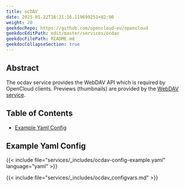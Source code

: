```yaml
---
title: ocDAV
date: 2025-05-22T16:21:16.119699251+02:00
weight: 20
geekdocRepo: https://github.com/opencloud-eu/opencloud
geekdocEditPath: edit/master/services/ocdav
geekdocFilePath: README.md
geekdocCollapseSection: true
---
```


<!-- Do not edit this file, it is autogenerated. Edit the service README.md instead -->

## Abstract


The ocdav service provides the WebDAV API which is required by OpenCloud clients. Previews (thumbnails) are provided by the [WebDAV service](../webdav/Webdav-info).

## Table of Contents

* [Example Yaml Config](./ocdav-envvars)

## Example Yaml Config
&#123;&#123;< include file="services/_includes/ocdav-config-example.yaml"  language="yaml" >&#125;&#125;

&#123;&#123;< include file="services/_includes/ocdav_configvars.md" >&#125;&#125;

